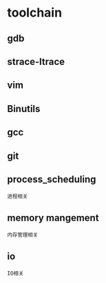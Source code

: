 # toolchain
## gdb
## strace-ltrace
## vim 
## Binutils
## gcc
## git
## process_scheduling
    进程相关
## memory mangement
    内存管理相关
## io
    IO相关


